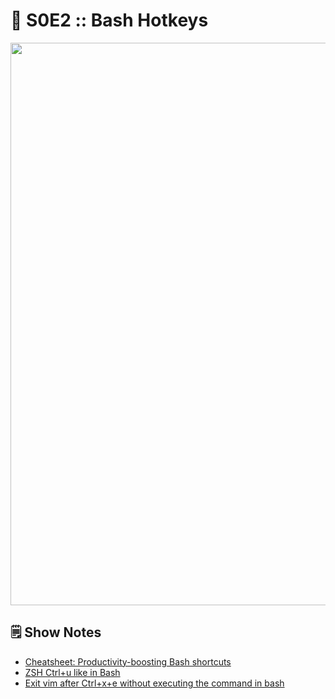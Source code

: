 # 📎 S0E2 :: Bash Hotkeys
<img src="./s0e2.gif" width="900" />

## 🗒 Show Notes

* [Cheatsheet: Productivity-boosting Bash shortcuts](https://blog.ssdnodes.com/blog/cheatsheet-bash-shortcuts/)
* [ZSH Ctrl+u like in Bash](https://unix.stackexchange.com/questions/522663/ctrl-u-deletes-whole-line-regardless-of-cursor-position)
* [Exit vim after Ctrl+x+e without executing the command in bash](https://stackoverflow.com/questions/43113569/how-to-close-vim-editor-with-non-zero-return-value)